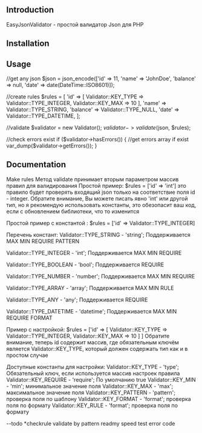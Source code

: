 
Introduction
-------------

EasyJsonValidator - простой валидатор Json для PHP

Installation
-------------


Usage
-----
//get any json
$json = json_encode(['id' => 11, 'name' => 'JohnDoe', 'balance' => null, 'date' => date(DateTime::ISO8601)]);

//create rules
$rules = [
    'id' => [
        Validator::KEY_TYPE => Validator::TYPE_INTEGER,
        Validator::KEY_MAX => 10
    ],
    'name' => Validator::TYPE_STRING,
    'balance' => Validator::TYPE_NULL,
    'date' => Validator::TYPE_DATETIME,
];

//validate
$validator = new Validator();
$validator->validate($json, $rules);

//check errors exist
if ($validator->hasErrors()) {
//get errors array if exist
    var_dump($validator->getErrors());
}


Documentation
-------------
Make rules
Метод validate принимает вторым параметром массив правил для валидирования
Простой пример: 
$rules = ['id' => 'int']
это правило будет проверять входящий json только на соответствие поля id - integer. 
Обратите внимание, Вы можете писать явно 'int' или другой тип, но я рекомендую использовать константы, это обезопасит ваш код, если с обновлением библиотеки, что то изменится

Простой пример с константой : 
$rules = ['id' => Validator::TYPE_INTEGER]

Перечень констант: 
Validator::TYPE_STRING - 'string';
Поддерживается MAX MIN REQUIRE PATTERN


Validator::TYPE_INTEGER - 'int';
Поддерживается MAX MIN REQUIRE

Validator::TYPE_BOOLEAN - 'bool';
Поддерживается REQUIRE

Validator::TYPE_NUMBER - 'number';
Поддерживается MAX MIN REQUIRE

Validator::TYPE_ARRAY - 'array';
Поддерживается MAX MIN RULE

Validator::TYPE_ANY - 'any';
Поддерживается REQUIRE

Validator::TYPE_DATETIME - 'datetime';
Поддерживается MAX MIN REQUIRE FORMAT

Пример с настройкой:
$rules = ['id' => [
            Validator::KEY_TYPE => Validator::TYPE_INTEGER,
            Validator::KEY_MAX => 10
            ]
         ]
Обратите внимание, теперь id содержит массив, где обязательным ключём является Validator::KEY_TYPE, который должен содержать тип как и в простом случае

Доступные константы для настройки: 
Validator::KEY_TYPE - 'type'; Обязательный ключ, если используется массив настроек правила
Validator::KEY_REQUIRE - 'require'; По умолчанию true
Validator::KEY_MIN - 'min'; минимальное значение поля
Validator::KEY_MAX - 'max'; максимальное значение поля
Validator::KEY_PATTERN - 'pattern'; проверка поля по шаблону
Validator::KEY_FORMAT - 'format'; проверка поля по формату
Validator::KEY_RULE - 'format'; проверка поля по формату


--todo
*checkrule
validate by pattern
readmy
speed test
error code

 
